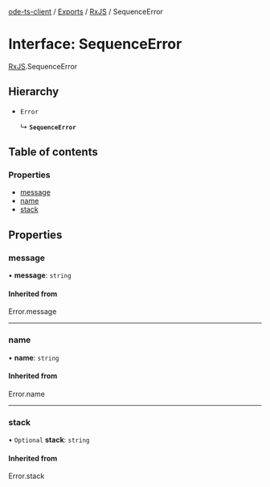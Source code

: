[ode-ts-client](../README.md) / [Exports](../modules.md) / [RxJS](../modules/RxJS.md) / SequenceError

# Interface: SequenceError

[RxJS](../modules/RxJS.md).SequenceError

## Hierarchy

- `Error`

  ↳ **`SequenceError`**

## Table of contents

### Properties

- [message](RxJS.SequenceError.md#message)
- [name](RxJS.SequenceError.md#name)
- [stack](RxJS.SequenceError.md#stack)

## Properties

### message

• **message**: `string`

#### Inherited from

Error.message

___

### name

• **name**: `string`

#### Inherited from

Error.name

___

### stack

• `Optional` **stack**: `string`

#### Inherited from

Error.stack

